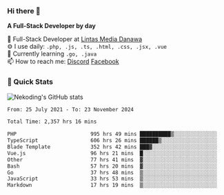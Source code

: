 ### Hi there 👋

**A Full-Stack Developer by day**

🔭 Full-Stack Developer at [Lintas Media Danawa](https://www.lintasmediadanawa.com/)  
⚙️ I use daily: `.php, .js, .ts, .html, .css, .jsx, .vue`  
🌱 Currently learning `.go, .java`  
📫 How to reach me: [Discord](https://discordapp.com/users/984448732999327766)  [Facebook](https://fb.me/tyvandi)  

### 🚀 Quick Stats  

![Nekoding's GitHub stats](https://github-readme-stats.vercel.app/api?username=nekoding&show_icons=true)

<!--START_SECTION:waka-->

```txt
From: 25 July 2021 - To: 23 November 2024

Total Time: 2,357 hrs 16 mins

PHP                        995 hrs 49 mins ██████████▒░░░░░░░░░░░░░░   40.90 %
TypeScript                 606 hrs 26 mins ██████▒░░░░░░░░░░░░░░░░░░   24.91 %
Blade Template             352 hrs 42 mins ███▓░░░░░░░░░░░░░░░░░░░░░   14.49 %
Vue.js                     96 hrs 21 mins  █░░░░░░░░░░░░░░░░░░░░░░░░   03.96 %
Other                      77 hrs 41 mins  ▓░░░░░░░░░░░░░░░░░░░░░░░░   03.19 %
Bash                       57 hrs 20 mins  ▓░░░░░░░░░░░░░░░░░░░░░░░░   02.35 %
Go                         37 hrs 48 mins  ▒░░░░░░░░░░░░░░░░░░░░░░░░   01.55 %
JavaScript                 33 hrs 53 mins  ▒░░░░░░░░░░░░░░░░░░░░░░░░   01.39 %
Markdown                   17 hrs 19 mins  ▒░░░░░░░░░░░░░░░░░░░░░░░░   00.71 %
```

<!--END_SECTION:waka-->

<!--
**nekoding/nekoding** is a ✨ _special_ ✨ repository because its `README.md` (this file) appears on your GitHub profile.

Here are some ideas to get you started:

- 🔭 I’m currently working on ...
- 🌱 I’m currently learning ...
- 👯 I’m looking to collaborate on ...
- 🤔 I’m looking for help with ...
- 💬 Ask me about ...
- 📫 How to reach me: ...
- 😄 Pronouns: ...
- ⚡ Fun fact: ...
-->
